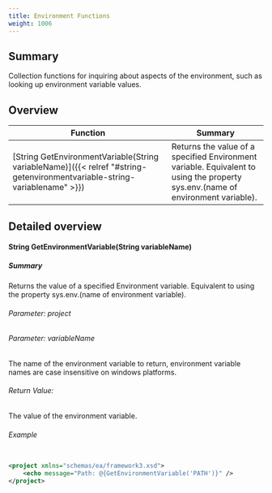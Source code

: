 ```yaml
---
title: Environment Functions
weight: 1006
---
```

## Summary ##
Collection functions for inquiring about aspects of the environment, such as looking up environment variable values.


## Overview ##
| Function | Summary |
| -------- | ------- |
| [String GetEnvironmentVariable(String variableName)]({{< relref "#string-getenvironmentvariable-string-variablename" >}}) | Returns the value of a specified Environment variable. Equivalent to using the property sys.env.(name of environment variable). |
## Detailed overview ##
#### String GetEnvironmentVariable(String variableName) ####
##### Summary #####
Returns the value of a specified Environment variable. Equivalent to using the property sys.env.(name of environment variable).

###### Parameter:  project ######


###### Parameter:  variableName ######
The name of the environment variable to return, environment variable names are case insensitive on windows platforms.

###### Return Value: ######
The value of the environment variable.

###### Example ######

```xml

<project xmlns="schemas/ea/framework3.xsd">
    <echo message="Path: @{GetEnvironmentVariable('PATH')}" />
</project>

```





